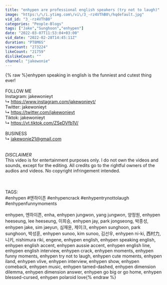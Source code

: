 ```yaml
---
title: "enhypen are professional english speakers (try not to laugh)"
image: "https:\/\/i.ytimg.com\/vi\/3_-rz4VThB0\/hqdefault.jpg"
vid_id: "3_-rz4VThB0"
categories: "People-Blogs"
tags: ["Jake","Sunghoon","enhypen"]
date: "2022-03-07T11:53:04+03:00"
vid_date: "2022-02-28T14:45:11Z"
duration: "PT8M6S"
viewcount: "273224"
likeCount: "21759"
dislikeCount: ""
channel: "jakewonie"
---
```

{% raw %}enhypen speaking in english is the funniest and cutest thing ever!<br /><br />FOLLOW ME<br />Instagram: jakewonieyt<br />↳ <a rel="nofollow" target="blank" href="https://www.instagram.com/jakewonieyt/">https://www.instagram.com/jakewonieyt/</a><br />Twitter: jakewonieyt<br />↳ <a rel="nofollow" target="blank" href="https://twitter.com/jakewonieyt">https://twitter.com/jakewonieyt</a><br />Tiktok: jakewonieyt<br />↳ <a rel="nofollow" target="blank" href="https://vt.tiktok.com/ZSeDVfb1V/">https://vt.tiktok.com/ZSeDVfb1V/</a><br /><br />BUSINESS<br />↳ jakewonie21@gmail.com<br /><br /><br />*DISCLAIMER*<br />This video is for entertainment purposes only. I do not own the videos and sounds, except for the editing. All credits go to the rightful owners of the audios and videos. No copyright infringement intended.  <br /><br /><br /><br />TAGS:<br />#enhypen #엔하이픈​ #enhypencrack #enhypentrynottolaugh #enhypenfunnymoments<br /><br />enhypen, 엔하이픈, enha, enhypen jungwon, yang jungwon, 양정원, enhypen heeseung, lee heeseung, 이희승, enhypen jay, park jongseong, 박종성, enhypen jake, sim jaeyun, 심재윤, 제이크, enhypen sunghoon, park sunghoon, 박성훈, enhypen sunoo, kim sunoo, 김선우, enhypen ni-ki, 西村力, 니키,  nishimura riki, engene, enhypen english, enhypen speaking english, enhypen english accent, enhypen aussie accent, enhypen english line, enhypen english interview, enhypen crack, enhypen moments,  enhypen funny moments, enhypen try not to laugh, enhypen cute moments, enhypen iland, enhypen vlive, enhypen interview, enhypen show, enhypen comeback, enhypen music, enhypen tamed-dashed, enhypen dimension dilemma, enhypen dimension answer, enhypen go big or go home, enhypen blessed-cursed, enhypen polaroid love{% endraw %}
